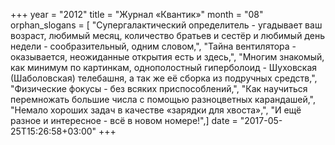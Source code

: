 +++
year = "2012"
title = "Журнал «Квантик»"
month = "08"
orphan_slogans = [ "Супергалактический определитель - угадывает ваш возраст, любимый месяц, количество братьев и сестёр и любимый день недели - сообразительный, одним словом,", "Тайна вентилятора - оказывается, неожиданные открытия есть и здесь,", "Многим знакомый, как минимум по картинкам, однополостный гиперболоид - Шуховская (Шаболовская) телебашня, а так же её сборка из подручных средств,", "Физические фокусы - без всяких приспособлений,", "Как научиться перемножать большие числа с помощью разноцветных карандашей,", "Немало хороших задач в качестве «зарядки для хвоста»,", "И ещё разное и интересное - всё в новом номере!",]
date = "2017-05-25T15:26:58+03:00"
+++
